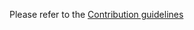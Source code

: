 Please refer to the
[Contribution guidelines](https://leapp.readthedocs.io/en/latest/contributing.html)
